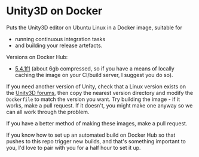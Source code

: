 # Unity3D on Docker

Puts the Unity3D editor on Ubuntu Linux in a Docker image, suitable for

* running continuous integration tasks
* and building your release artefacts.

Versions on Docker Hub:

* [5.4.1f1][541f1] (about 6gb compressed, so if you have a means of
  locally caching the image on your CI/build server, I suggest you do so).

If you need another version of Unity, check that a Linux version exists
on the [Unity3D forums][uty0], then copy the nearest version directory
and modify the `Dockerfile` to match the version you want. Try building
the image - if it works, make a pull request. If it doesn't, you might
make one anyway so we can all work through the problem.

If you have a better method of making these images, make a pull request.

If you know how to set up an automated build on Docker Hub so that
pushes to this repo trigger new builds, and that's something important
to you, I'd love to pair with you for a half hour to set it up.

[uty0]: http://forum.unity3d.com/threads/unity-on-linux-release-notes-and-known-issues.350256/
[541f1]: https://hub.docker.com/r/mysteriouspants/unity-5.4.1f1/

